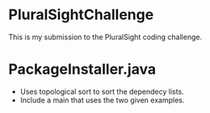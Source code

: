 # PluralSightChallenge
This is my submission to the PluralSight coding challenge.

# PackageInstaller.java
- Uses topological sort to sort the dependecy lists.
- Include a main that uses the two given examples.

